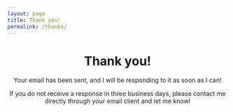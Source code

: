 ```yaml
---
layout: page
title: Thank you!
permalink: /thanks/
---
```


<center>
<h1> Thank you!</h1>
<p>Your email has been sent, and I will be responding to it as soon as I can!</p>
<p>If you do not receive a response in three business days, please contact me directly through your email client and let me know!</p>

</center>